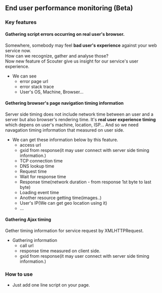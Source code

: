 ## End user performance monitoring (Beta)

### Key features

#### Gathering script errors occurring on real user's browser.
Somewhere, somebody may feel **bad user's experience** against your web service now.  
How can we recognize, gather and analyse those?  
Now new feature of Scouter give us insight for our service's user experience.   

- We can see
    - error page url
    - error stack trace
    - User's OS, Machine, Browser...

#### Gethering browser's page navigation timing information 
Server side timing does not include network time between an user and a server but also browser's rendering time.
It's __real user experience timing__ which depens on user's machine, location, ISP... 
And so we need navagation timing information that measured on user side.

- We can get these information below by this feature.
    - access url
    - gxid from response(it may user connect with server side timing information.)
    - TCP connection time
    - DNS lookup time
    - Request time
    - Wait for response time
    - Response time(network duration - from response 1st byte to last byte)
    - Loading event time
    - Another resource getting time(images..)
    - User's IP(We can get geo location using it)
    - ...

#### Gathering Ajax timing
Gether timing information for service request by XMLHTTPRequest. 
- Gathering information
  - call url
  - response time measured on client side.
  - gxid from response(it may user connect with server side timing information.)
    

### How to use
 - Just add one line script on your page.
 
